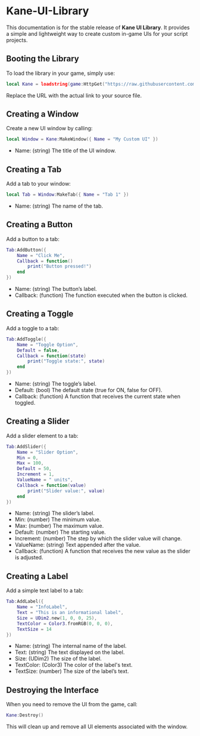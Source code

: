 # Kane-UI-Library

This documentation is for the stable release of **Kane UI Library**. It provides a simple and lightweight way to create custom in-game UIs for your script projects.

## Booting the Library

To load the library in your game, simply use:

```lua
local Kane = loadstring(game:HttpGet("https://raw.githubusercontent.com/thelonious-jaha/Kane-UI-Library/main/source.lua"))()
```

Replace the URL with the actual link to your source file.

## Creating a Window

Create a new UI window by calling:

```lua
local Window = Kane:MakeWindow({ Name = "My Custom UI" })
```

- Name: (string) The title of the UI window.

## Creating a Tab

Add a tab to your window:

```lua
local Tab = Window:MakeTab({ Name = "Tab 1" })
```

- Name: (string) The name of the tab.

## Creating a Button

Add a button to a tab:

```lua
Tab:AddButton({
    Name = "Click Me",
    Callback = function()
        print("Button pressed!")
    end
})
```

- Name: (string) The button’s label.
- Callback: (function) The function executed when the button is clicked.

## Creating a Toggle

Add a toggle to a tab:

```lua
Tab:AddToggle({
    Name = "Toggle Option",
    Default = false,
    Callback = function(state)
        print("Toggle state:", state)
    end
})
```

- Name: (string) The toggle’s label.
- Default: (bool) The default state (true for ON, false for OFF).
- Callback: (function) A function that receives the current state when toggled.

## Creating a Slider

Add a slider element to a tab:

```lua
Tab:AddSlider({
    Name = "Slider Option",
    Min = 0,
    Max = 100,
    Default = 50,
    Increment = 1,
    ValueName = " units",
    Callback = function(value)
        print("Slider value:", value)
    end
})
```

- Name: (string) The slider’s label.
- Min: (number) The minimum value.
- Max: (number) The maximum value.
- Default: (number) The starting value.
- Increment: (number) The step by which the slider value will change.
- ValueName: (string) Text appended after the value.
- Callback: (function) A function that receives the new value as the slider is adjusted.

## Creating a Label

Add a simple text label to a tab:

```lua
Tab:AddLabel({
    Name = "InfoLabel",
    Text = "This is an informational label",
    Size = UDim2.new(1, 0, 0, 25),
    TextColor = Color3.fromRGB(0, 0, 0),
    TextSize = 14
})
```

- Name: (string) The internal name of the label.
- Text: (string) The text displayed on the label.
- Size: (UDim2) The size of the label.
- TextColor: (Color3) The color of the label's text.
- TextSize: (number) The size of the label’s text.

## Destroying the Interface

When you need to remove the UI from the game, call:

```lua
Kane:Destroy()
```

This will clean up and remove all UI elements associated with the window.
